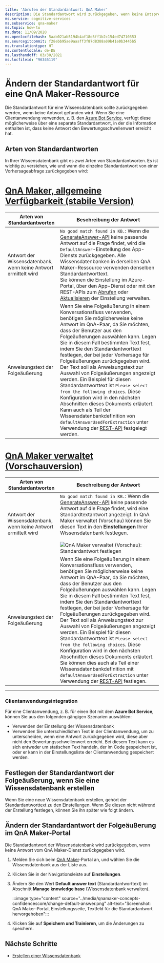 ```yaml
---
title: 'Abrufen der Standardantwort: QnA Maker'
description: Die Standardantwort wird zurückgegeben, wenn keine Entsprechung für die Frage vorliegt. Sie können die Standardantwort bei Bedarf anpassen.
ms.service: cognitive-services
ms.subservice: qna-maker
ms.topic: how-to
ms.date: 11/09/2020
ms.openlocfilehash: 5aab021ab5194b4af18e3ff1b2c154ed74710353
ms.sourcegitcommit: f28ebb95ae9aaaff3f87d8388a09b41e0b3445b5
ms.translationtype: HT
ms.contentlocale: de-DE
ms.lasthandoff: 03/30/2021
ms.locfileid: "96346119"
---
```

# <a name="change-default-answer-for-a-qna-maker-resource"></a>Ändern der Standardantwort für eine QnA Maker-Ressource

Die Standardantwort für eine Wissensdatenbank sollte zurückgegeben werden, wenn keine Antwort gefunden wird. Wenn Sie eine Clientanwendung verwenden, z. B. den [Azure Bot Service](/azure/bot-service/bot-builder-howto-qna), verfügt diese möglicherweise über eine separate Standardantwort, in der die Information enthalten ist, dass keine Antwort den Bewertungsschwellenwert erreicht hat.

## <a name="types-of-default-answer"></a>Arten von Standardantworten

In Ihrer Wissensdatenbank gibt es zwei Arten von Standardantworten. Es ist wichtig zu verstehen, wie und wann die einzelne Standardantwort von einer Vorhersageabfrage zurückgegeben wird:

# <a name="qna-maker-ga-stable-release"></a>[QnA Maker, allgemeine Verfügbarkeit (stabile Version)](#tab/v1)

|Arten von Standardantworten|Beschreibung der Antwort|
|--|--|
|Antwort der Wissensdatenbank, wenn keine Antwort ermittelt wird|`No good match found in KB.`: Wenn die [GenerateAnswer-API](/rest/api/cognitiveservices/qnamakerruntime/runtime/generateanswer) keine passende Antwort auf die Frage findet, wird die `DefaultAnswer`-Einstellung des App-Diensts zurückgegeben. Alle Wissensdatenbanken in derselben QnA Maker-Ressource verwenden denselben Standardantworttext.<br>Sie können die Einstellung im Azure-Portal, über den App-Dienst oder mit den REST-APIs zum [Abrufen](/rest/api/appservice/webapps/listapplicationsettings) oder [Aktualisieren](/rest/api/appservice/webapps/updateapplicationsettings) der Einstellung verwalten.|
|Anweisungstext der Folgeäußerung|Wenn Sie eine Folgeäußerung in einem Konversationsfluss verwenden, benötigen Sie möglicherweise keine Antwort im QnA-Paar, da Sie möchten, dass der Benutzer aus den Folgeäußerungen auswählen kann. Legen Sie in diesem Fall bestimmten Text fest, indem Sie den Standardantworttext festlegen, der bei jeder Vorhersage für Folgeäußerungen zurückgegeben wird. Der Text soll als Anweisungstext zur Auswahl von Folgeäußerungen angezeigt werden. Ein Beispiel für diesen Standardantworttext ist `Please select from the following choices`. Diese Konfiguration wird in den nächsten Abschnitten dieses Dokuments erläutert. Kann auch als Teil der Wissensdatenbankdefinition von `defaultAnswerUsedForExtraction` unter Verwendung der [REST-API](/rest/api/cognitiveservices/qnamaker/knowledgebase/create) festgelegt werden.|

# <a name="qna-maker-managed-preview-release"></a>[QnA Maker verwaltet (Vorschauversion)](#tab/v2)

|Arten von Standardantworten|Beschreibung der Antwort|
|--|--|
|Antwort der Wissensdatenbank, wenn keine Antwort ermittelt wird|`No good match found in KB.`: Wenn die [GenerateAnswer-API](/rest/api/cognitiveservices/qnamakerruntime/runtime/generateanswer) keine passende Antwort auf die Frage findet, wird eine Standardtextantwort angezeigt. In QnA Maker verwaltet (Vorschau) können Sie diesen Text in den **Einstellungen** Ihrer Wissensdatenbank festlegen. <br><br> ![QnA Maker verwaltet (Vorschau): Standardantwort festlegen](../media/qnamaker-how-change-default-answer/qnamaker-v2-change-default-answer.png)|
|Anweisungstext der Folgeäußerung|Wenn Sie eine Folgeäußerung in einem Konversationsfluss verwenden, benötigen Sie möglicherweise keine Antwort im QnA-Paar, da Sie möchten, dass der Benutzer aus den Folgeäußerungen auswählen kann. Legen Sie in diesem Fall bestimmten Text fest, indem Sie den Standardantworttext festlegen, der bei jeder Vorhersage für Folgeäußerungen zurückgegeben wird. Der Text soll als Anweisungstext zur Auswahl von Folgeäußerungen angezeigt werden. Ein Beispiel für diesen Standardantworttext ist `Please select from the following choices`. Diese Konfiguration wird in den nächsten Abschnitten dieses Dokuments erläutert. Sie können dies auch als Teil einer Wissensdatenbankdefinition mit `defaultAnswerUsedForExtraction` unter Verwendung der [REST-API](/rest/api/cognitiveservices/qnamaker/knowledgebase/create) festlegen.|

---

### <a name="client-application-integration"></a>Clientanwendungsintegration

Für eine Clientanwendung, z. B. für einen Bot mit dem **Azure Bot Service**, können Sie aus den folgenden gängigen Szenarien auswählen:

* Verwenden der Einstellung der Wissensdatenbank
* Verwenden Sie unterschiedlichen Text in der Clientanwendung, um zu unterscheiden, wenn eine Antwort zurückgegeben wird, diese aber nicht den Bewertungsschwellenwert erreicht. Bei diesem Text kann es sich entweder um statischen Text handeln, der im Code gespeichert ist, oder er kann in der Einstellungsliste der Clientanwendung gespeichert werden.

## <a name="set-follow-up-prompts-default-answer-when-you-create-knowledge-base"></a>Festlegen der Standardantwort der Folgeäußerung, wenn Sie eine Wissensdatenbank erstellen

Wenn Sie eine neue Wissensdatenbank erstellen, gehört der Standardantworttext zu den Einstellungen. Wenn Sie diesen nicht während der Erstellung festlegen, können Sie ihn später wie folgt ändern.

## <a name="change-follow-up-prompts-default-answer-in-qna-maker-portal"></a>Ändern der Standardantwort der Folgeäußerung im QnA Maker-Portal

Die Standardantwort der Wissensdatenbank wird zurückgegeben, wenn keine Antwort vom QnA Maker-Dienst zurückgegeben wird.

1. Melden Sie sich beim [QnA Maker](https://www.qnamaker.ai/)-Portal an, und wählen Sie die Wissensdatenbank aus der Liste aus.
1. Klicken Sie in der Navigationsleiste auf **Einstellungen**.
1. Ändern Sie den Wert **Default answer text** (Standardantworttext) im Abschnitt **Manage knowledge base** (Wissensdatenbank verwalten).

    :::image type="content" source="../media/qnamaker-concepts-confidencescore/change-default-answer.png" alt-text="Screenshot: QnA Maker-Portal, Einstellungsseite, Textfeld für die Standardantwort hervorgehoben":::

1. Klicken Sie auf **Speichern und Trainieren**, um die Änderungen zu speichern.

## <a name="next-steps"></a>Nächste Schritte

* [Erstellen einer Wissensdatenbank](../How-to/manage-knowledge-bases.md)